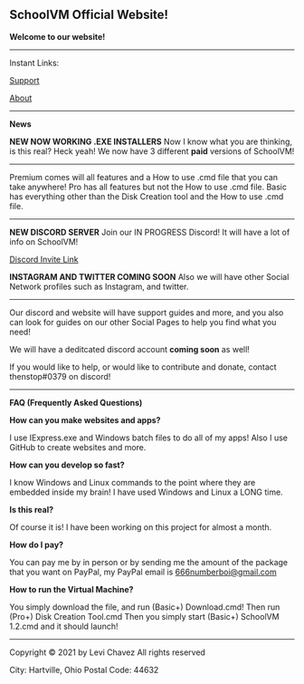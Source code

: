 ## SchoolVM Official Website!

**Welcome to our website!**

------------------------------------------------------------------------------

Instant Links:

[Support](support.md)

[About](about.md)

------------------------------------------------------------------------------

**News**

**NEW NOW WORKING .EXE INSTALLERS**
Now I know what you are thinking, is this real? Heck yeah! We now have 3 different **paid** versions of SchoolVM!

------------------------------------------------------------------------------

Premium comes will all features and a How to use .cmd file that you can take anywhere!
Pro has all features but not the How to use .cmd file.
Basic has everything other than the Disk Creation tool and the How to use .cmd file.

------------------------------------------------------------------------------


**NEW DISCORD SERVER**
Join our IN PROGRESS Discord! It will have a lot of info on SchoolVM!

[Discord Invite Link](https://discord.gg/invite/24BzCrzJPH)


**INSTAGRAM AND TWITTER COMING SOON**
Also we will have other Social Network profiles such as Instagram, and twitter.

-------------------------------------------------------------------------------

Our discord and website will have support guides and more, and you also can look for guides on our other Social Pages to help you find what you need!

We will have a deditcated discord account **coming soon** as well!

If you would like to help, or would like to contribute and donate, contact thenstop#0379 on discord!

------------------------------------------------------------------------------


**FAQ (Frequently Asked Questions)**

**How can you make websites and apps?**

I use IExpress.exe and Windows batch files to do all of my apps! Also I use GitHub to create websites and more.


**How can you develop so fast?**

I know Windows and Linux commands to the point where they are embedded inside my brain! I have used Windows and Linux a LONG time.


**Is this real?**

Of course it is! I have been working on this project for almost a month.


**How do I pay?**

You can pay me by in person or by sending me the amount of the package that you want on PayPal, my PayPal email is 666numberboi@gmail.com


**How to run the Virtual Machine?**

You simply download the file, and run (Basic+) Download.cmd!
Then run (Pro+) Disk Creation Tool.cmd
Then you simply start (Basic+) SchoolVM 1.2.cmd and it should launch!

------------------------------------------------------------------------------

Copyright © 2021 by Levi Chavez All rights reserved

City: Hartville, Ohio
Postal Code: 44632
